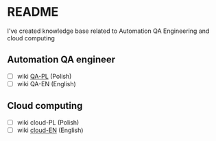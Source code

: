 # README
I've created knowledge base related to Automation QA Engineering and cloud computing

## Automation QA engineer
- [ ] wiki [QA-PL] (Polish)
- [ ] wiki QA-EN (English)

## Cloud computing
- [ ] wiki cloud-PL (Polish)
- [ ] wiki [cloud-EN] (English)

[QA-PL]: QA-pl_PL.md
[QA-EN]: QA-en_US.md
[cloud-PL]: cloud-pl_PL.md
[cloud-EN]: cloud-en_US.md
